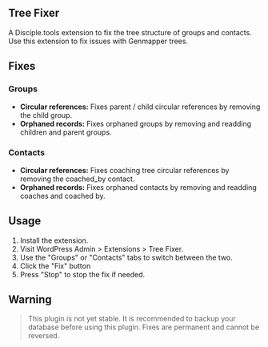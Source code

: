 Tree Fixer
----------
A Disciple.tools extension to fix the tree structure of groups and contacts. Use this extension to fix issues with Genmapper trees. 

## Fixes

### Groups
- **Circular references:** Fixes parent / child circular references by removing the child group. 
- **Orphaned records:** Fixes orphaned groups by removing and readding children and parent groups.

### Contacts
- **Circular references:** Fixes coaching tree circular references by removing the coached_by contact.
- **Orphaned records:** Fixes orphaned contacts by removing and readding coaches and coached by.

## Usage
1. Install the extension.
2. Visit WordPress Admin > Extensions > Tree Fixer.
3. Use the "Groups" or "Contacts" tabs to switch between the two.
4. Click the "Fix" button
5. Press "Stop" to stop the fix if needed.

## Warning
> This plugin is not yet stable. It is recommended to backup your database before using this plugin. Fixes are permanent and cannot be reversed. 